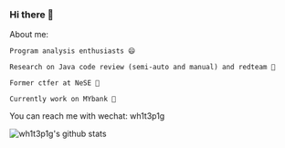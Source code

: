 ### Hi there 👋

<!--
**wh1t3p1g/wh1t3p1g** is a ✨ _special_ ✨ repository because its `README.md` (this file) appears on your GitHub profile.

Here are some ideas to get you started:

- 🔭 I’m currently working on ...
- 🌱 I’m currently learning ...
- 👯 I’m looking to collaborate on ...
- 🤔 I’m looking for help with ...
- 💬 Ask me about ...
- 📫 How to reach me: ...
- 😄 Pronouns: ...
- ⚡ Fun fact: ...
-->
About me:

    Program analysis enthusiasts 😄
    
    Research on Java code review (semi-auto and manual) and redteam 🤔

    Former ctfer at NeSE 🍵

    Currently work on MYbank 🐜

You can reach me with wechat: wh1t3p1g

![wh1t3p1g's github stats](https://github-readme-stats.vercel.app/api?username=wh1t3p1g&show_icons=true&theme=default) 
